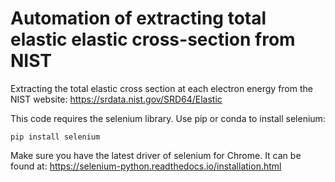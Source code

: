 # Automation of extracting total elastic elastic cross-section from NIST

Extracting the total elastic cross section at each electron energy from the NIST website: https://srdata.nist.gov/SRD64/Elastic

This code requires the selenium library. Use pip or conda to install selenium:

`pip install selenium`

Make sure you have the latest driver of selenium for Chrome. It can be found at: https://selenium-python.readthedocs.io/installation.html

